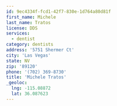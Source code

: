 ```yaml
---
id: 9ec4334f-fcd1-42f7-830e-1d764a80d81f
first_name: Michele
last_name: Tratos
license: DDS
services:
  - dentist
category: dentists
address: '5751 Shermer Ct'
city: 'Las Vegas'
state: NV
zip: '89120'
phone: '(702) 369-8730'
title: 'Michele Tratos'
_geoloc:
  lng: -115.08872
  lat: 36.087623
---
```

